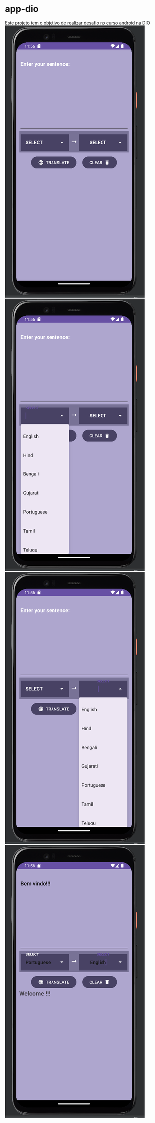# app-dio
Este projeto tem o objetivo de realizar desafio no curso android na DIO
![Web 1](https://github.com/lucimarNeves/app-dio/blob/main/app/src/main/res/drawable/img1.png)
![Web 2](https://github.com/lucimarNeves/app-dio/blob/main/app/src/main/res/drawable/img2.png)
![Web 3](https://github.com/lucimarNeves/app-dio/blob/main/app/src/main/res/drawable/img3.png)
![Web 4](https://github.com/lucimarNeves/app-dio/blob/main/app/src/main/res/drawable/img4.png)
